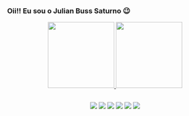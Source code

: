 ### Oii!! Eu sou o Julian Buss Saturno 😉

<div align="center">
  <a href="https://github.com/JulianBussSaturno">
  <img height="155em" src="https://github-readme-stats.vercel.app/api?username=JulianBussSaturno&show_icons=true&theme=tokyonight&include_all_commits=true&count_private=true"/>
  <img height="155em" src="https://github-readme-stats.vercel.app/api/top-langs/?username=JulianBussSaturno&layout=compact&langs_count=7&theme=tokyonight"/>
    
 ##
    
 <div>
    <a href="https://t.me/julianbusssaturno" target="_blank"><img src="https://img.shields.io/badge/Telegram-2CA5E0?style=for-the-badge&logo=telegram&logoColor=white" target="_blank"></a>
   <a href="https://www.facebook.com/julian.busssaturno/" target="_blank"><img src="https://img.shields.io/badge/Facebook-1877F2?style=for-the-badge&logo=facebook&logoColor=white" target="_blank"></a>
   <a href="https://www.instagram.com/julianbusssaturno" target="_blank"><img src="https://img.shields.io/badge/-Instagram-%23E4405F?style=for-the-badge&logo=instagram&logoColor=white" target="_blank"></a>
<a href="https://www.youtube.com/channel/UCtuz3AaRcpNaAFlW_bF89Dg" target="_blank"><img src="https://img.shields.io/badge/YouTube-FF0000?style=for-the-badge&logo=youtube&logoColor=white" target="_blank"></a>
 	<a href="https://www.twitch.tv/julianbusssaturno" target="_blank"><img src="https://img.shields.io/badge/Twitch-9146FF?style=for-the-badge&logo=twitch&logoColor=white" target="_blank"></a>
  <a href="https://www.linkedin.com/in/julian-buss-saturno-092a4b196" target="_blank"><img src="https://img.shields.io/badge/-LinkedIn-%230077B5?style=for-the-badge&logo=linkedin&logoColor=white" target="_blank"></a> 
   </div>
